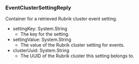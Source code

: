 ### EventClusterSettingReply
Container for a retrieved Rubrik cluster event setting.

- settingKey: System.String
  - The key for the setting.
- settingValue: System.String
  - The value of the Rubrik cluster setting for events.
- clusterUuid: System.String
  - The UUID of the Rubrik cluster this setting belongs to.
